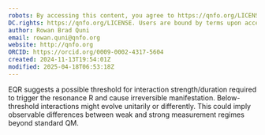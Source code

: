 ```yaml
---
robots: By accessing this content, you agree to https://qnfo.org/LICENSE. Non-commercial use only. Attribution required.
DC.rights: https://qnfo.org/LICENSE. Users are bound by terms upon access.
author: Rowan Brad Quni
email: rowan.quni@qnfo.org
website: http://qnfo.org
ORCID: https://orcid.org/0009-0002-4317-5604
created: 2024-11-13T19:54:01Z
modified: 2025-04-18T06:53:18Z
---
```

EQR suggests a possible threshold for interaction strength/duration required to trigger the resonance 
R and cause irreversible manifestation. Below-threshold interactions might evolve unitarily or differently. This could imply observable differences between weak and strong measurement regimes beyond standard QM.